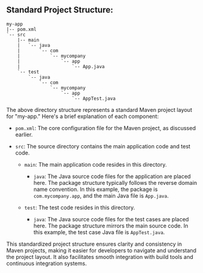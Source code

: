 ## Standard Project Structure:

```
my-app
|-- pom.xml
`-- src
    |-- main
    |   `-- java
    |       `-- com
    |           `-- mycompany
    |               `-- app
    |                   `-- App.java
    `-- test
        `-- java
            `-- com
                `-- mycompany
                    `-- app
                        `-- AppTest.java
```

The above directory structure represents a standard Maven project layout for "my-app." Here's a brief explanation of each component:

- `pom.xml`: The core configuration file for the Maven project, as discussed earlier.

- `src`: The source directory contains the main application code and test code.

  - `main`: The main application code resides in this directory.

    - `java`: The Java source code files for the application are placed here. The package structure typically follows the reverse domain name convention. In this example, the package is `com.mycompany.app`, and the main Java file is `App.java`.

  - `test`: The test code resides in this directory.

    - `java`: The Java source code files for the test cases are placed here. The package structure mirrors the main source code. In this example, the test case Java file is `AppTest.java`.

This standardized project structure ensures clarity and consistency in Maven projects, making it easier for developers to navigate and understand the project layout. It also facilitates smooth integration with build tools and continuous integration systems.
